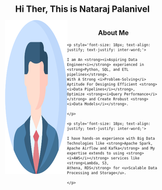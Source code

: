 <h1 align="center"> Hi Ther, This is Nataraj Palanivel </h1>  



<div style="display: flex;">
<div style="flex: 4;">
    <img src="https://raw.githubusercontent.com/pnraj/DE_Portfolio/main/3135715.png" alt="Image" width="500" height="500">
</div>
<div style="flex: 6;">
    <h2 align="center">About Me</h2>
    
    <p style='font-size: 18px; text-align: justify; text-justify: inter-word;'>
    
    I am An <strong><i>Aspiring Data Engineer<i></strong> experienced in <strong>Python, SQL, and ETL pipelines</strong>. 
    With A Strong <i>Problem-Solving</i> Aptitude For Designing Efficient <strong><i>Data Pipelines</i></strong>, 
    Optimize <strong><i>Query Performance</i></strong> and Create Rrobust <strong><i>Data Models</i></strong>.
    
    </p>
        
    <p style='font-size: 18px; text-align: justify; text-justify: inter-word;'>
    
    I have hands-on experience with Big Data Technologies like <strong>Apache Spark, 
    Apache Airflow and Kafka</strong> and My expertise extends to using <strong><i>AWS</i></strong> services like <strong>Lambda, S3, 
    Athena, RDS</strong> for <u>Scalable Data Processing and Storage</u>.
    
    </p>
    
</div>
        
</div>

